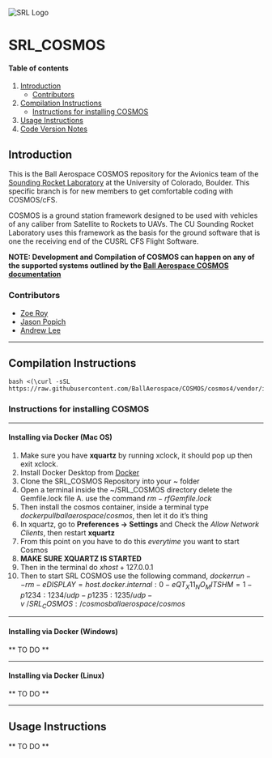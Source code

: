 ![SRL Logo](https://www.colorado.edu/studentgroups/cobra/sites/default/files/styles/slider/public/slider/logo_crop.png?itok=jh4F9ZcZ)

# SRL_COSMOS
#### Table of contents
1. [Introduction](#Introduction)
    - [Contributors](#Contributors)
2. [Compilation Instructions](#Compilation-Instructions)
    - [Instructions for installing COSMOS](#Instructions-for-installing-COSMOS)
3. [Usage Instructions](#Usage-Instructions)
4. [Code Version Notes](#Code-Version-Notes)

## Introduction
This is the Ball Aerospace COSMOS repository for the Avionics team of the [Sounding Rocket Laboratory](https://www.colorado.edu/studentgroups/cobra/ "CU Sounding Rocket Laboratory Website") at the University of Colorado, Boulder. This specific branch is for new members to get comfortable coding with COSMOS/cFS.

COSMOS is a ground station framework designed to be used with vehicles of any caliber from Satellite to Rockets to UAVs. The CU Sounding Rocket Laboratory uses this framework as the basis for the ground software that is one the receiving end of the CUSRL CFS Flight Software.

**NOTE: Development and Compilation of COSMOS can happen on any of the supported systems outlined by the [Ball Aerospace COSMOS documentation](https://cosmosrb.com "COSMOS")**

### Contributors
* [Zoe Roy](https://github.com/zroy33 "zroy33")
* [Jason Popich](https://github.com/japopich "japopich")
* [Andrew Lee](https://github.com/anle7157 "anle7157")

---
## Compilation Instructions

    bash <(\curl -sSL https://raw.githubusercontent.com/BallAerospace/COSMOS/cosmos4/vendor/installers/linux_mac/INSTALL_COSMOS.sh)

### Instructions for installing COSMOS

---

#### Installing via Docker (Mac OS)
1. Make sure you have **xquartz** by running xclock, it should pop up then exit xclock.
2. Install Docker Desktop from [Docker](https://www.docker.com/get-started)
3. Clone the SRL_COSMOS Repository into your ~ folder
4. Open a terminal inside the ~/SRL_COSMOS directory delete the Gemfile.lock file
    A. use the command $rm -rf Gemfile.lock$
5. Then install the cosmos container, inside a terminal type $docker pull ballaerospace/cosmos$, then let it do it’s thing
6. In xquartz, go to **Preferences -> Settings** and Check the *Allow Network Clients*, then restart **xquartz**
7. From this point on you have to do this *everytime* you want to start Cosmos
8. **MAKE SURE XQUARTZ IS STARTED**
9. Then in the terminal do $xhost + 127.0.0.1$
10. Then to start SRL COSMOS use the following command, $docker run --rm -e DISPLAY=host.docker.internal:0 -e QT_X11_NO_MITSHM=1 -p 1234:1234/udp -p 1235:1235/udp -v ~/SRL_COSMOS:/cosmos ballaerospace/cosmos$

---

#### Installing via Docker (Windows)

** TO DO **

---

#### Installing via Docker (Linux)

** TO DO **

---
## Usage Instructions

** TO DO **
